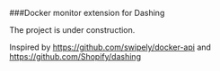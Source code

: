 ###Docker monitor extension for Dashing

The project is under construction.

Inspired by https://github.com/swipely/docker-api and https://github.com/Shopify/dashing
